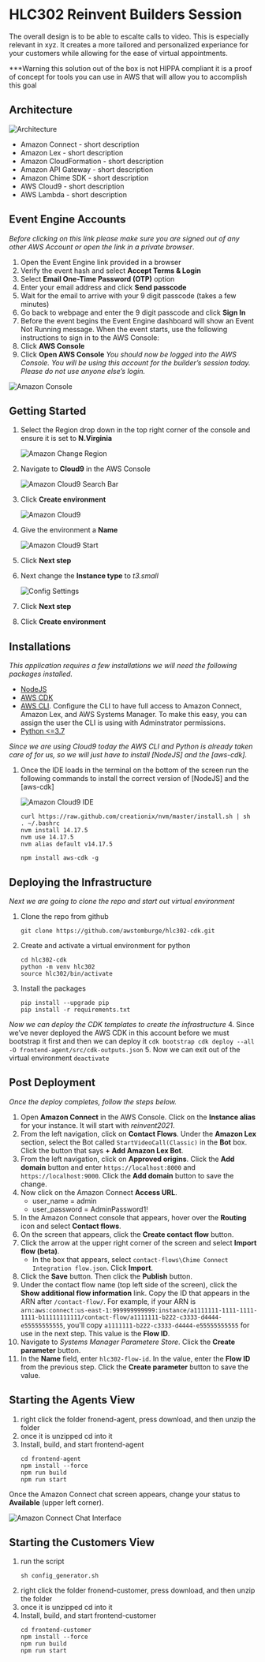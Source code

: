 # HLC302 Reinvent Builders Session
The overall design is to be able to escalte calls to video. This is especially relevant in xyz. It creates a more tailored and personalized experiance for your customers while allowing for the ease of virtual appointments.

***Warning this solution out of the box is not HIPPA compliant it is a proof of concept for tools you can use in AWS that will allow you to accomplish this goal
## Architecture

![Architecture](images/architecture.png)

- Amazon Connect - short description
- Amazon Lex - short description
- Amazon CloudFormation - short description
- Amazon API Gateway - short description
- Amazon Chime SDK - short description
- AWS Cloud9 - short description
- AWS Lambda - short description

## Event Engine Accounts
*Before clicking on this link please make sure you are signed out of any other AWS Account or open the link in a private browser*.
1.	Open the Event Engine link provided in a browser 
2.	Verify the event hash and select **Accept Terms & Login**
3.	Select **Email One-Time Password (OTP)** option
4.	Enter your email address and click **Send passcode**
5.	Wait for the email to arrive with your 9 digit passcode (takes a few minutes)
6.	Go back to webpage and enter the 9 digit passcode and click **Sign In**
7.	Before the event begins the Event Engine dashboard will show an Event Not Running message. When the event starts, use the following instructions to sign in to the AWS Console: 
8.	Click **AWS Console**
9.	Click **Open AWS Console**
*You should now be logged into the AWS Console. You will be using this account for the builder’s session today. Please do not use anyone else’s login.*

![Amazon Console](images/aws-console.PNG)

## Getting Started
1. Select the Region drop down in the top right corner of the console and ensure it is set to **N.Virginia**
    
    ![Amazon Change Region](images/region-dropdown.PNG)

2. Navigate to **Cloud9** in the AWS Console
    
    ![Amazon Cloud9 Search Bar](images/search-bar.PNG)

3. Click **Create environment**
    
    ![Amazon Cloud9](images/cloud9.PNG)

4. Give the environment a **Name** 
    
    ![Amazon Cloud9 Start](images/cloud9-start.PNG)

5. Click **Next step**
6. Next change the **Instance type** to *t3.small*
    
    ![Config Settings](images/config-settings.PNG)

7. Click **Next step**
8. Click **Create environment**

## Installations 
*This application requires a few installations we will need the following packages installed.*
- [NodeJS](https://nodejs.org/en/download/)
- [AWS CDK](https://docs.aws.amazon.com/cdk/latest/guide/getting_started.html#getting_started_install)
- [AWS CLI](https://docs.aws.amazon.com/cli/latest/userguide/getting-started-install.html). 
Configure the CLI to have full access to Amazon Connect, Amazon Lex, and AWS Systems Manager. To make this easy, you can assign the user the CLI is using with Adminstrator permissions. 
- [Python <=3.7](https://www.python.org/downloads/release/python-3614/)

*Since we are using Cloud9 today the AWS CLI and Python is already taken care of for us, so we will just have to install [NodeJS] and the [aws-cdk].*

1. Once the IDE loads in the terminal on the bottom of the screen run the following commands to install the correct version of [NodeJS] and the [aws-cdk]
    
    ![Amazon Cloud9 IDE](images/cloud9-ide.PNG)
    
    ```
    curl https://raw.github.com/creationix/nvm/master/install.sh | sh
    . ~/.bashrc
    nvm install 14.17.5
    nvm use 14.17.5
    nvm alias default v14.17.5
    ```
    ```
    npm install aws-cdk -g
    ```
## Deploying the Infrastructure 
*Next we are going to clone the repo and start out virtual environment*
1. Clone the repo from github
    ```
    git clone https://github.com/awstomburge/hlc302-cdk.git
    ```
2. Create and activate a virtual environment for python
    ```
    cd hlc302-cdk
    python -m venv hlc302
    source hlc302/bin/activate
    ```
3. Install the packages
    ```
    pip install --upgrade pip
    pip install -r requirements.txt
    ```
*Now we can deploy the CDK templates to create the infrastructure*
4. Since we’ve never deployed the AWS CDK in this account before we must bootstrap it first and then we can deploy it
    ```
    cdk bootstrap
    cdk deploy --all -O frontend-agent/src/cdk-outputs.json
    ```
5. Now we can exit out of the virtual environment
    ```
    deactivate
    ```
## Post Deployment
*Once the deploy completes, follow the steps below.*
1. Open **Amazon Connect** in the AWS Console. Click on the **Instance alias** for your instance. It will start with *reinvent2021*. 
2. From the left navigation, click on **Contact Flows**. Under the **Amazon Lex** section, select the Bot called `StartVideoCall(Classic)` in the **Bot** box. Click the button that says **+ Add Amazon Lex Bot**. 
3. From the left navigation, click on **Approved origins**. Click the **Add domain** button and enter `https://localhost:8000` and `https://localhost:9000`. Click the **Add domain** button to save the change.
4. Now click on the Amazon Connect **Access URL**. 
    - user_name = admin  
    - user_password = AdminPassword1!
5. In the Amazon Connect console that appears, hover over the **Routing** icon and select **Contact flows**. 
6. On the screen that appears, click the **Create contact flow** button. 
7. Click the arrow at the upper right corner of the screen and select **Import flow (beta)**. 
    - In the box that appears, select `contact-flows\Chime Connect Integration flow.json`. Click **Import**. 
8. Click the **Save** button. Then click the **Publish** button. 
9. Under the contact flow name (top left side of the screen), click the **Show additional flow information** link. Copy the ID that appears in the ARN after `/contact-flow/`. For example, if your ARN is `arn:aws:connect:us-east-1:999999999999:instance/a1111111-1111-1111-1111-b11111111111/contact-flow/a1111111-b222-c3333-d4444-e55555555555`, you'll copy `a1111111-b222-c3333-d4444-e55555555555` for use in the next step. This value is the **Flow ID**.
10. Navigate to *Systems Manager Parametere Store*. Click the **Create parameter** button. 
11. In the **Name** field, enter `hlc302-flow-id`. In the value, enter the **Flow ID** from the previous step. Click the **Create parameter** button to save the value.

## Starting the Agents View
1. right click the folder fronend-agent, press download, and then unzip the folder
2. once it is unzipped cd into it
3. Install, build, and start frontend-agent  
    ```
    cd frontend-agent  
    npm install --force
    npm run build  
    npm run start  
    ```
    
Once the Amazon Connect chat screen appears, change your status to **Available** (upper left corner).

![Amazon Connect Chat Interface](images/connect-chat.png)

## Starting the Customers View
1. run the script 
    ```
    sh config_generator.sh
    ```
2. right click the folder fronend-customer, press download, and then unzip the folder
3. once it is unzipped cd into it
4. Install, build, and start frontend-customer  
    ```
    cd frontend-customer  
    npm install --force
    npm run build  
    npm run start  
    ```
